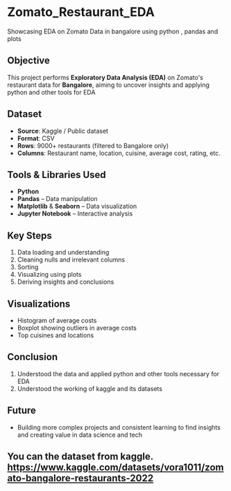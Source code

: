 # Zomato_Restaurant_EDA
Showcasing EDA on Zomato Data in bangalore using python , pandas and plots

##  Objective
This project performs **Exploratory Data Analysis (EDA)** on Zomato's restaurant data for **Bangalore**, aiming to uncover insights and applying python and other tools for EDA

## Dataset
- **Source**: Kaggle / Public dataset
- **Format**: CSV
- **Rows**: 9000+ restaurants (filtered to Bangalore only)
- **Columns**: Restaurant name, location, cuisine, average cost, rating, etc.

##  Tools & Libraries Used
- **Python**
- **Pandas** – Data manipulation
- **Matplotlib** & **Seaborn** – Data visualization
- **Jupyter Notebook** – Interactive analysis

##  Key Steps
1. Data loading and understanding
2. Cleaning nulls and irrelevant columns
3. Sorting
4. Visualizing using plots
5. Deriving insights and conclusions

##  Visualizations
- Histogram of average costs
- Boxplot showing outliers in average costs
- Top cuisines and locations
  
##  Conclusion
1. Understood the data and applied python and other tools necessary for EDA
2. Understood the working of kaggle and its datasets

## Future 
- Building more complex projects and consistent learning to find insights and creating value in data science and tech

## You can the dataset from kaggle. https://www.kaggle.com/datasets/vora1011/zomato-bangalore-restaurants-2022

